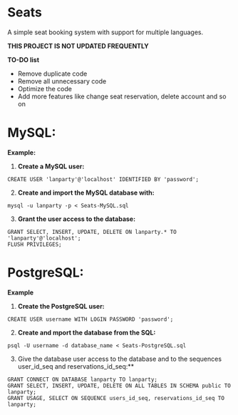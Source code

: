 # Seats
A simple seat booking system with support for multiple languages.

**THIS PROJECT IS NOT UPDATED FREQUENTLY**

**TO-DO list**
* Remove duplicate code
* Remove all unnecessary code
* Optimize the code
* Add more features like change seat reservation, delete account and so on

# MySQL:
**Example:**

1. **Create a MySQL user:**
```mysql
CREATE USER 'lanparty'@'localhost' IDENTIFIED BY 'password';
```

2. **Create and import the MySQL database with:**
```shell
mysql -u lanparty -p < Seats-MySQL.sql
```
3. **Grant the user access to the database:**
```mysql
GRANT SELECT, INSERT, UPDATE, DELETE ON lanparty.* TO 'lanparty'@'localhost';
FLUSH PRIVILEGES;
```

# PostgreSQL:
**Example**

1. **Create the PostgreSQL user:**
```pgsql
CREATE USER username WITH LOGIN PASSWORD 'password';
```

2. **Create and mport the database from the SQL:**
```shell
psql -U username -d database_name < Seats-PostgreSQL.sql
```

3. Give the database user access to the database and to the sequences user_id_seq and reservations_id_seq:**
```pgsql
GRANT CONNECT ON DATABASE lanparty TO lanparty;
GRANT SELECT, INSERT, UPDATE, DELETE ON ALL TABLES IN SCHEMA public TO lanparty;
GRANT USAGE, SELECT ON SEQUENCE users_id_seq, reservations_id_seq TO lanparty;
```